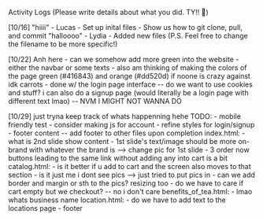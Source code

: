 Activity Logs (Please write details about what you did. TY!! 💖)

[10/16]
    "hiiii" - Lucas
        - Set up inital files
        - Show us how to git clone, pull, and commit
    "halloooo" - Lydia
        - Added new files 
          (P.S. Feel free to change the filename to be more specific!)
    
[10/22]
    Anh here
        - can we somehow add more green into the website - either the navbar or some texts
        - also am thinking of making the colors of the page green (#416843) and orange (#dd520d) if noone is crazy against idk carrots
        - done w/ the login page interface -- do we want to use cookies and stuff? i can also do a signup page (would literally be a login page with different text lmao) -- NVM I MIGHT NOT WANNA DO

[10/29]
    just tryna keep track of whats happenning hehe
    TODO:
        - mobile friendly test
        - consider making js for account
        - refine styles for login/signup
        - footer content -- add footer to other files upon completion
        index.html: 
        - what is 2nd slide show content
        - 1st slide's text/image should be more on-brand with whatever the brand is
        --> change pic for 1st slide
        - 3 order now buttons leading to the same link without adding any into cart is a bit
        catalog.html:
        - is it better if u add to cart and the screen also moves to that section
        - is it just me i dont see pics --> just tried to put pics in - can we add border and margin or sth to the pics? resizing too
        - do we have to care if cart empty but we checkout? -- no i don't care
        benefits_of_tea.html:
        - lmao whats business name
        location.html:
        - do we have to add text to the locations page
        - footer


